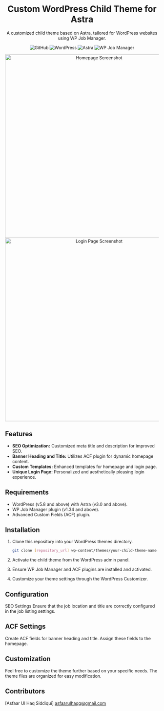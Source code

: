 <!-- Project Title -->
<h1 align="center">Custom WordPress Child Theme for Astra</h1>

<!-- Project Description -->
<p align="center">
  A customized child theme based on Astra, tailored for WordPress websites using WP Job Manager.
</p>

<!-- Badges -->
<p align="center">
  <img alt="GitHub" src="https://img.shields.io/github/license/your-username/your-repo-name">
  <img alt="WordPress" src="https://img.shields.io/badge/WordPress-5.8%2B-blue">
  <img alt="Astra" src="https://img.shields.io/badge/Astra-3.0%2B-brightgreen">
  <img alt="WP Job Manager" src="https://img.shields.io/badge/WP%20Job%20Manager-1.34%2B-orange">
</p>

<!-- Screenshots/GIFs -->
<p align="center">
  <img src="screenshots/homepage.png" alt="Homepage Screenshot" width="600">
  <img src="screenshots/login-page.png" alt="Login Page Screenshot" width="600">
</p>

<!-- Features -->
## Features

- **SEO Optimization:** Customized meta title and description for improved SEO.
- **Banner Heading and Title:** Utilizes ACF plugin for dynamic homepage content.
- **Custom Templates:** Enhanced templates for homepage and login page.
- **Unique Login Page:** Personalized and aesthetically pleasing login experience.

<!-- Requirements -->
## Requirements

- WordPress (v5.8 and above) with Astra (v3.0 and above).
- WP Job Manager plugin (v1.34 and above).
- Advanced Custom Fields (ACF) plugin.

<!-- Installation -->
## Installation

1. Clone this repository into your WordPress themes directory.
   ```bash
   git clone [repository_url] wp-content/themes/your-child-theme-name
2. Activate the child theme from the WordPress admin panel.

3. Ensure WP Job Manager and ACF plugins are installed and activated.

4. Customize your theme settings through the WordPress Customizer.

<!-- Configuration -->
## Configuration
SEO Settings
Ensure that the job location and title are correctly configured in the job listing settings.

## ACF Settings
Create ACF fields for banner heading and title.
Assign these fields to the homepage.
<!-- Customization -->
## Customization
Feel free to customize the theme further based on your specific needs. The theme files are organized for easy modification.

<!-- Contributors -->
## Contributors
[Asfaar Ul Haq Siddiqui] asfaarulhaqq@gmail.com
